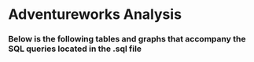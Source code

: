 # Adventureworks Analysis
### Below is the following tables and graphs that accompany the SQL queries located in the .sql file

